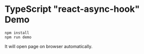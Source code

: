 TypeScript "react-async-hook" Demo
=================================

```
npm install
npm run demo
```

It will open page on browser automatically.
